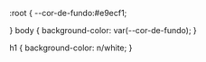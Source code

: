 :root {
    --cor-de-fundo:#e9ecf1;

}
body {
    background-color: var(--cor-de-fundo);
}

h1 {
    background-color: n/white;
}
